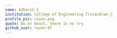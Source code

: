 ```yaml
---
name: Adharsh S
institution: College of Engineering Trivandrum 🚩
profile_pic: raven.png
quote: Do or Donot, there is no try.
github_user: raven-97
---
```

